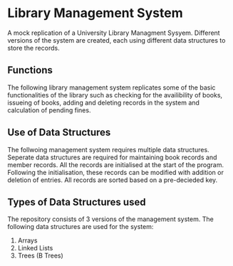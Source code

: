 # Library Management System

A mock replication of a University Library Managment Sysyem. Different versions of the system are created, each using different data structures to store the records.  

## Functions

The following library management system replicates some of the basic functionalities of the library such as checking for the availibility of books, issueing of books, adding and deleting records in the system and calculation of pending fines.

## Use of Data Structures

The follwoing management system requires multiple data structures. Seperate data structures are required for maintaining book records and member records. All the records are initialised at the start of the program. Following the initialisation, these records can be modified with addition or deletion of entries. All records are sorted based on a pre-decieded key. 

## Types of Data Structures used

The repository consists of 3 versions of the management system. The following data structures are used for the system:

1. Arrays
2. Linked Lists
3. Trees (B Trees) 

